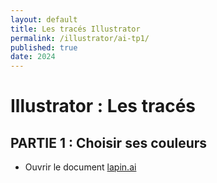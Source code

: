 ```yaml
---
layout: default
title: Les tracés Illustrator
permalink: /illustrator/ai-tp1/
published: true
date: 2024
---
```

# Illustrator : Les tracés

## PARTIE 1 : Choisir ses couleurs

- Ouvrir le document  [lapin.ai](lapin.ai)
